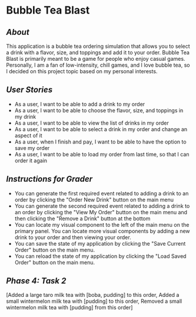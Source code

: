 # **Bubble Tea Blast**
## *About*

This application is a bubble tea ordering simulation that
allows you to select a drink with a flavor, size, and
toppings and add it to your order. Bubble Tea Blast is
primarily meant to be a game for people who enjoy casual
games. Personally, I am a fan of low-intensity, chill games,
and I love bubble tea, so I decided on this project topic
based on my personal interests.

## *User Stories*
- As a user, I want to be able to add a drink to my order
- As a user, I want to be able to choose the flavor, size, and toppings in my drink
- As a user, I want to be able to view the list of drinks in my order
- As a user, I want to be able to select a drink in my order and change an aspect of it
- As a user, when I finish and pay, I want to be able to have the option to save my order
- As a user, I want to be able to load my order from last time, so that I can order it again

## *Instructions for Grader*
- You can generate the first required event related to adding a drink to an order by clicking the "Order New Drink" 
button on the main menu
- You can generate the second required event related to adding a drink to an order by clicking the "View My Order" 
button on the main menu and then clicking the "Remove a Drink" button at the bottom
- You can locate my visual component to the left of the main menu on the primary panel. You can locate more visual 
components by adding a new drink to your order and then viewing your order.
- You can save the state of my application by clicking the "Save Current Order" button on the main menu.
- You can reload the state of my application by clicking the "Load Saved Order" button on the main menu.

## *Phase 4: Task 2*
[Added a large taro milk tea with [boba, pudding] to this order,
Added a small wintermelon milk tea with [pudding] to this order,
Removed a small wintermelon milk tea with [pudding] from this order]